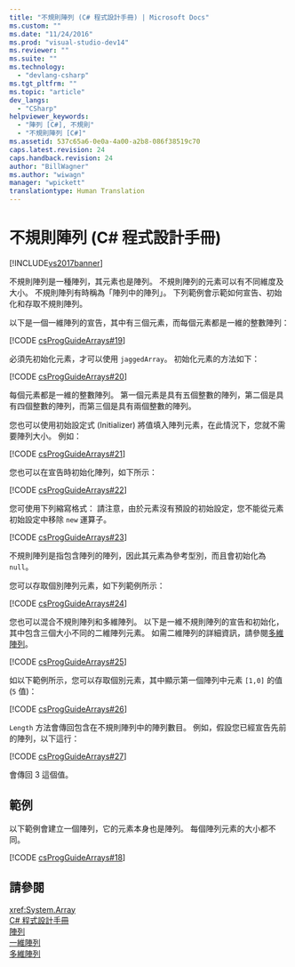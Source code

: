 ```yaml
---
title: "不規則陣列 (C# 程式設計手冊) | Microsoft Docs"
ms.custom: ""
ms.date: "11/24/2016"
ms.prod: "visual-studio-dev14"
ms.reviewer: ""
ms.suite: ""
ms.technology: 
  - "devlang-csharp"
ms.tgt_pltfrm: ""
ms.topic: "article"
dev_langs: 
  - "CSharp"
helpviewer_keywords: 
  - "陣列 [C#], 不規則"
  - "不規則陣列 [C#]"
ms.assetid: 537c65a6-0e0a-4a00-a2b8-086f38519c70
caps.latest.revision: 24
caps.handback.revision: 24
author: "BillWagner"
ms.author: "wiwagn"
manager: "wpickett"
translationtype: Human Translation
---
```

# 不規則陣列 (C# 程式設計手冊)
[!INCLUDE[vs2017banner](../../../csharp/includes/vs2017banner.md)]

不規則陣列是一種陣列，其元素也是陣列。  不規則陣列的元素可以有不同維度及大小。  不規則陣列有時稱為「陣列中的陣列」。 下列範例會示範如何宣告、初始化和存取不規則陣列。  
  
 以下是一個一維陣列的宣告，其中有三個元素，而每個元素都是一維的整數陣列：  
  
 [!CODE [csProgGuideArrays#19](../CodeSnippet/VS_Snippets_VBCSharp/csProgGuideArrays#19)]  
  
 必須先初始化元素，才可以使用 `jaggedArray`。  初始化元素的方法如下：  
  
 [!CODE [csProgGuideArrays#20](../CodeSnippet/VS_Snippets_VBCSharp/csProgGuideArrays#20)]  
  
 每個元素都是一維的整數陣列。  第一個元素是具有五個整數的陣列，第二個是具有四個整數的陣列，而第三個是具有兩個整數的陣列。  
  
 您也可以使用初始設定式 \(Initializer\) 將值填入陣列元素，在此情況下，您就不需要陣列大小。  例如：  
  
 [!CODE [csProgGuideArrays#21](../CodeSnippet/VS_Snippets_VBCSharp/csProgGuideArrays#21)]  
  
 您也可以在宣告時初始化陣列，如下所示：  
  
 [!CODE [csProgGuideArrays#22](../CodeSnippet/VS_Snippets_VBCSharp/csProgGuideArrays#22)]  
  
 您可使用下列縮寫格式：  請注意，由於元素沒有預設的初始設定，您不能從元素初始設定中移除 `new` 運算子。  
  
 [!CODE [csProgGuideArrays#23](../CodeSnippet/VS_Snippets_VBCSharp/csProgGuideArrays#23)]  
  
 不規則陣列是指包含陣列的陣列，因此其元素為參考型別，而且會初始化為 `null`。  
  
 您可以存取個別陣列元素，如下列範例所示：  
  
 [!CODE [csProgGuideArrays#24](../CodeSnippet/VS_Snippets_VBCSharp/csProgGuideArrays#24)]  
  
 您也可以混合不規則陣列和多維陣列。  以下是一維不規則陣列的宣告和初始化，其中包含三個大小不同的二維陣列元素。  如需二維陣列的詳細資訊，請參閱[多維陣列](../../../csharp/programming-guide/arrays/multidimensional-arrays.md)。  
  
 [!CODE [csProgGuideArrays#25](../CodeSnippet/VS_Snippets_VBCSharp/csProgGuideArrays#25)]  
  
 如以下範例所示，您可以存取個別元素，其中顯示第一個陣列中元素 `[1,0]` 的值 \(`5` 值\)：  
  
 [!CODE [csProgGuideArrays#26](../CodeSnippet/VS_Snippets_VBCSharp/csProgGuideArrays#26)]  
  
 `Length` 方法會傳回包含在不規則陣列中的陣列數目。  例如，假設您已經宣告先前的陣列，以下這行：  
  
 [!CODE [csProgGuideArrays#27](../CodeSnippet/VS_Snippets_VBCSharp/csProgGuideArrays#27)]  
  
 會傳回 3 這個值。  
  
## 範例  
 以下範例會建立一個陣列，它的元素本身也是陣列。  每個陣列元素的大小都不同。  
  
 [!CODE [csProgGuideArrays#18](../CodeSnippet/VS_Snippets_VBCSharp/csProgGuideArrays#18)]  
  
## 請參閱  
 <xref:System.Array>   
 [C\# 程式設計手冊](../../../csharp/programming-guide/index.md)   
 [陣列](../../../csharp/programming-guide/arrays/index.md)   
 [一維陣列](../../../csharp/programming-guide/arrays/single-dimensional-arrays.md)   
 [多維陣列](../../../csharp/programming-guide/arrays/multidimensional-arrays.md)